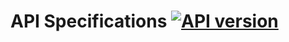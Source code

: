 # API Specifications <a href="#"><img src="https://img.shields.io/badge/version--blue" alt="API version "></a>



